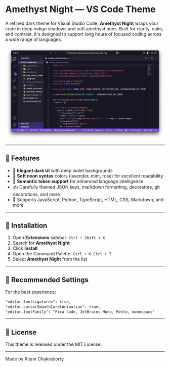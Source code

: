 # Amethyst Night — VS Code Theme

A refined dark theme for Visual Studio Code, **Amethyst Night** wraps your code in deep indigo shadows and soft amethyst hues. Built for clarity, calm, and contrast, it's designed to support long hours of focused coding across a wide range of languages.

![Amethyst Night Preview](https://github.com/ritam2006/Amethyst-Night/blob/main/preview.png?raw=true)

---

## 🎨 Features

- 🌙 **Elegant dark UI** with deep violet backgrounds
- 💎 **Soft neon syntax** colors (lavender, mint, rose) for excellent readability
- 🧠 **Semantic token support** for enhanced language intelligence
- ✍️ Carefully themed JSON keys, markdown formatting, decorators, git decorations, and more
- 🧩 Supports JavaScript, Python, TypeScript, HTML, CSS, Markdown, and more

---

## 🚀 Installation

1. Open **Extensions** sidebar: `Ctrl + Shift + X`
2. Search for **Amethyst Night**
3. Click **Install**
4. Open the Command Palette: `Ctrl + K Ctrl + T`  
5. Select **Amethyst Night** from the list

---

## 💾 Recommended Settings

For the best experience:

```jsonc
"editor.fontLigatures": true,
"editor.cursorSmoothCaretAnimation": true,
"editor.fontFamily": "Fira Code, JetBrains Mono, Menlo, monospace"
```

---

## 🪪 License

This theme is released under the MIT License.

---

Made by Ritam Chakraborty
